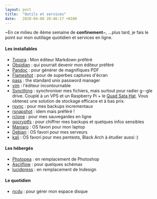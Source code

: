 ```yaml
---
layout: post
title:  "Outils et services"
date:   2020-04-08 20:46:17 +0100
---
```

~En ce milieu de 4ème semaine de **confinement**~, ...plus tard, je fais le point sur mon outillage quotidien et services en ligne.

#### Les installables 
- [Typora](https://typora.io) : Mon éditeur Markdown préféré
- [Obsidian](https://obsidian.md/) : qui pourrait devenir mon éditeur préféré
- [Pandoc](https://pandoc.org) : pour générer de magnifiques PDF
- [Flameshot](https://github.com/lupoDharkael/flameshot) : pour de superbes captures d'écran
- [pass](https://www.passwordstore.org) : the standard unix password manager
- [vim](https://vim.org) : l'éditeur incontournable
- [Syncthing](https://syncthing.net/) : synchroniser mes fichiers, mais surtout pour radier g--gle drive. Couplé à un VPS et un Raspberry Pi + le
[Quad Sata Hat](https://wiki.radxa.com/Dual_Quad_SATA_HAT). Vous obtenez une solution de stockage efficace et à bas prix.
- [rsync](https://rsync.samba.org/) : pour mes backups incrementaux
- [rsnapshot](https://rsnapshot.org/) : idem mais préféré !
- [rclone](https://rclone.org/) : pour mes sauvegardes en ligne
- [gocryptfs](https://nuetzlich.net/gocryptfs/) : pour chiffrer mes backups et quelques infos sensibles
- [Manjaro](https://manjaro.org) : OS favori pour mon laptop
- [Debian](https://debian.org) : OS favori pour mes serveurs
- [kali](https://kali.org) : OS favori pour mes pentests, Black Arch à étudier aussi :)


#### Les hébergés
- [Photopea](https://www.photopea.com) : en remplacement de Photoshop
- [Asciiflow](http://asciiflow.com/) : pour quelques schémas
- [lucidpress](https://www.lucidpress.com) : en remplacement de Indesign

#### Le quotidien
- [ncdu](https://dev.yorhel.nl/ncdu) : pour gérer mon espace disque

